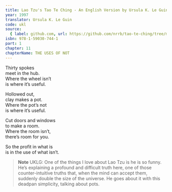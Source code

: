 ```yaml
---
title: Lao Tzu's Tao Te Ching - An English Version by Ursula K. Le Guin
year: 1997
translator: Ursula K. Le Guin
code: ukl
source:
  { label: github.com, url: https://github.com/nrrb/tao-te-ching/tree/master }
isbn: 978-1-59030-744-1
part: 1
chapter: 11
chapterName: THE USES OF NOT
---
```


Thirty spokes  
meet in the hub.  
Where the wheel isn’t  
is where it’s useful.

Hollowed out,  
clay makes a pot.  
Where the pot’s not  
is where it’s useful.

Cut doors and windows  
to make a room.  
Where the room isn’t,  
there’s room for you.

So the profit in what is  
is in the use of what isn’t.

> **Note** UKLG: One of the things I love about Lao Tzu is he is so funny. He’s explaining a profound and difficult truth here, one of those counter-intuitive truths that, when the mind can accept them, suddenly double the size of the universe. He goes about it with this deadpan simplicity, talking about pots.
